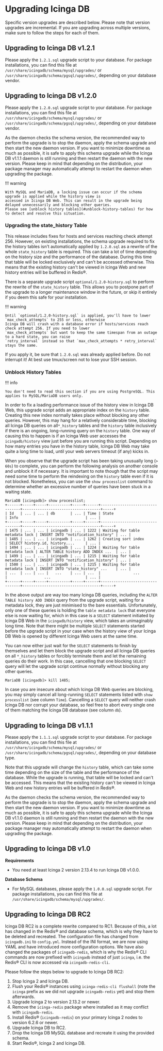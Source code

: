 # Upgrading Icinga DB

Specific version upgrades are described below. Please note that version upgrades are incremental.
If you are upgrading across multiple versions, make sure to follow the steps for each of them.

## Upgrading to Icinga DB v1.2.1

Please apply the `1.2.1.sql` upgrade script to your database. For package installations, you can find this file at
`/usr/share/icingadb/schema/mysql/upgrades/` or `/usr/share/icingadb/schema/pgsql/upgrades/`, depending on your
database vendor.

## Upgrading to Icinga DB v1.2.0

Please apply the `1.2.0.sql` upgrade script to your database. For package installations, you can find this file at
`/usr/share/icingadb/schema/mysql/upgrades/` or `/usr/share/icingadb/schema/pgsql/upgrades/`, depending on your
database vendor.

As the daemon checks the schema version, the recommended way to perform the upgrade is to stop the daemon, apply the
schema upgrade and then start the new daemon version. If you want to minimize downtime as much as possible, it is safe
to apply this schema upgrade while the Icinga DB v1.1.1 daemon is still running and then restart the daemon with the
new version. Please keep in mind that depending on the distribution, your package manager may automatically attempt to
restart the daemon when upgrading the package.

!!! warning

    With MySQL and MariaDB, a locking issue can occur if the schema upgrade is applied while the history view is
    accessed in Icinga DB Web. This can result in the upgrade being delayed unnecessarily and blocking other queries.
    Please see [unblock history tables](#unblock-history-tables) for how to detect and resolve this situation.

### Upgrading the state_history Table

This release includes fixes for hosts and services reaching check attempt 256. However, on existing installations,
the schema upgrade required to fix the history tables isn't automatically applied by `1.2.0.sql` as a rewrite of the
whole `state_history` table is required. This can take a lot of time depending on the history size and the performance
of the database. During this time that table will be locked exclusively and can't be accessed otherwise. This means that
the existing history can't be viewed in Icinga Web and new history entries will be buffered in Redis®.

There is a separate upgrade script `optional/1.2.0-history.sql` to perform the rewrite of the `state_history` table.
This allows you to postpone part of the upgrade to a longer maintenance window in the future, or skip it entirely
if you deem this safe for your installation.

!!! warning

    Until `optional/1.2.0-history.sql` is applied, you'll have to lower `max_check_attempts` to 255 or less, otherwise
    Icinga DB will crash with a database error if hosts/services reach check attempt 256. If you need to lower
    `max_check_attempts` but want to keep the same timespan from an outage to a hard state, you can raise
    `retry_interval` instead so that `max_check_attempts * retry_interval` stays the same.

If you apply it, be sure that `1.2.0.sql` was already applied before. Do not interrupt it! At best use tmux/screen not
to lose your SSH session.

### Unblock History Tables

!!! info

    You don't need to read this section if you are using PostgreSQL. This applies to MySQL/MariaDB users only.

In order to fix a loading performance issue of the history view in Icinga DB Web, this upgrade script adds an
appropriate index on the `history` table. Creating this new index normally takes place without blocking any other
queries. However, this may hang for a relatively considerable time, blocking all Icinga DB queries on all`*_history`
tables and the `history` table inclusively if there is an ongoing, long-running query on the `history` table. One way
of causing this to happen is if an Icinga Web user accesses the `icingadb/history` view just before you are running
this script. Depending on how many entries you have in the history table, Icinga DB Web may take quite a long time to
load, until your web servers timeout (if any) kicks in.

When you observe that the upgrade script has been taking unusually long (`> 60s`) to complete, you can perform the
following analysis on another console and unblock it if necessary. It is important to note though that the script may
need some time to perform the reindexing on the `history` table even if it is not blocked. Nonetheless, you can use the
`show processlist` command to determine whether an excessive number of queries have been stuck in a waiting state.

```
MariaDB [icingadb]> show processlist;
+------+-----+-----+----------+-----+------+---------------------------------+------------------------------------+-----+
| Id   | ... | ... | db       | ... | Time | State                           | Info                               | ... |
+------+-----+-----+----------+-----+------+---------------------------------+------------------------------------+-----+
| 1475 | ... | ... | icingadb | ... | 1222 | Waiting for table metadata lock | INSERT INTO "notification_history" | ... |
| 1485 | ... | ... | icingadb | ... | 1262 | Creating sort index             | SELECT history.id, history....     | ... |
| 1494 | ... | ... | icingadb | ... | 1224 | Waiting for table metadata lock | ALTER TABLE history ADD INDEX ...  | ... |
| 1499 | ... | ... | icingadb | ... | 1215 | Waiting for table metadata lock | INSERT INTO "notification_history" | ... |
| 1500 | ... | ... | icingadb | ... | 1215 | Waiting for table metadata lock | INSERT INTO "state_history" ...    | ... |
| ...  | ... | ... |   ...    | ... | ...  |               ...               |                 ...                | ... |
+------+-----+-----+----------+-----+------+---------------------------------+------------------------------------+-----+
```

In the above output are way too many Icinga DB queries, including the `ALTER TABLE history ADD INDEX` query from the
upgrade script, waiting for a metadata lock, they are just minimised to the bare essentials. Unfortunately, only one of
these queries is holding the `table metadata lock` that everyone else is now waiting for, which in this case is a
`SELECT` statement initiated by Icinga DB Web in the `icingadb/history` view, which takes an unimaginably long time.
Note that there might be multiple `SELECT` statements started before the upgrade script in your case when the history
view of your Icinga DB Web is opened by different Icinga Web users at the same time.

You can now either just wait for the `SELECT` statements to finish by themselves and let them block the upgrade script
and all Icinga DB queries on all `*_history` tables or forcibly terminate them and let the remaining queries do their
work. In this case, cancelling that one blocking `SELECT` query will let the upgrade script continue normally without
blocking any other queries.
```
MariaDB [icingadb]> kill 1485;
```
In case you are insecure about which Icinga DB Web queries are blocking, you may simply cancel all long-running
`SELECT` statements listed with `show processlist` (see column `Time`). Cancelling a `SELECT` query will neither
crash Icinga DB nor corrupt your database, so feel free to abort every single one of them matching the Icinga DB
database (see column `db`).

## Upgrading to Icinga DB v1.1.1

Please apply the `1.1.1.sql` upgrade script to your database.
For package installations, you can find this file at `/usr/share/icingadb/schema/mysql/upgrades/` or
`/usr/share/icingadb/schema/pgsql/upgrades/`, depending on your database type.

Note that this upgrade will change the `history` table, which can take some time depending on the size of the table and
the performance of the database. While the upgrade is running, that table will be locked and can't be accessed. This
means that the existing history can't be viewed in Icinga Web and new history entries will be buffered in Redis®.

As the daemon checks the schema version, the recommended way to perform the upgrade is to stop the daemon, apply the
schema upgrade and then start the new daemon version. If you want to minimize downtime as much as possible, it is safe
to apply this schema upgrade while the Icinga DB v1.1.0 daemon is still running and then restart the daemon with the
new version. Please keep in mind that depending on the distribution, your package manager may automatically attempt to
restart the daemon when upgrading the package.

## Upgrading to Icinga DB v1.0

**Requirements**

* You need at least Icinga 2 version 2.13.4 to run Icinga DB v1.0.0.

**Database Schema**

* For MySQL databases, please apply the `1.0.0.sql` upgrade script.
  For package installations, you can find this file at `/usr/share/icingadb/schema/mysql/upgrades/`.

## Upgrading to Icinga DB RC2

Icinga DB RC2 is a complete rewrite compared to RC1. Because of this, a lot has changed in the Redis® and database
schema, which is why they have to be deleted and recreated. The configuration file has changed from `icingadb.ini`
to `config.yml`. Instead of the INI format, we are now using YAML and have introduced more configuration options. We
have also changed the packages of `icingadb-redis`, which is why the Redis® CLI commands are now prefixed with `icingadb`
instead of just `icinga`, i.e. the Redis® CLI is now accessed via `icingadb-redis-cli`.

Please follow the steps below to upgrade to Icinga DB RC2:

1. Stop Icinga 2 and Icinga DB.
2. Flush your Redis® instances using `icinga-redis-cli flushall` (note the `icinga` prefix as we did not
   upgrade `icingadb-redis` yet) and stop them afterwards.
3. Upgrade Icinga 2 to version 2.13.2 or newer.
4. Remove the `icinga-redis` package where installed as it may conflict with `icingadb-redis`.
5. Install Redis® (`icingadb-redis`) on your primary Icinga 2 nodes to version 6.2.6 or newer.
6. Upgrade Icinga DB to RC2.
7. Drop the Icinga DB MySQL database and recreate it using the provided schema.
8. Start Redis®, Icinga 2 and Icinga DB.

